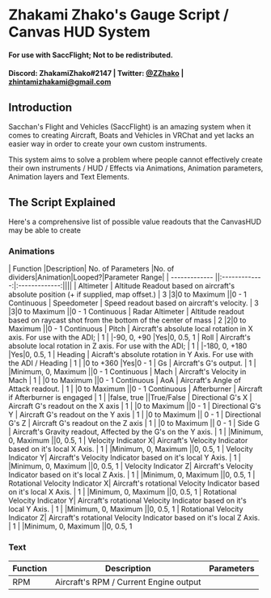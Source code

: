 # Zhakami Zhako's Gauge Script / Canvas HUD System
#### For use with SaccFlight; Not to be redistributed.
#### Discord: ZhakamiZhako#2147 | Twitter: [@ZZhako](https://twitter.com/ZZhako/) | zhintamizhakami@gmail.com


## Introduction

Sacchan's Flight and Vehicles (SaccFlight) is an amazing system when it comes to creating Aircraft, Boats and Vehicles in VRChat and yet lacks an easier way in order to create your own custom instruments.

This system aims to solve a problem where people cannot effectively create their own instruments / HUD / Effects via Animations, Animation parameters, Animation layers and Text Elements.


## The Script Explained

Here's a comprehensive list of possible value readouts that the CanvasHUD may be able to create

### Animations

| Function          |Description| No. of Parameters |No. of dividers|Animation|Looped?|Parameter Range|
| -------------     ||:-------------:|:-------------:||||
| Altimeter         | Altitude Readout based on aircraft's absolute position (+ if supplied, map offset.)   | 3 |3|0 to Maximum         ||0 - 1 Continuous
| Speedometer       | Speed readout based on aircraft's velocity.                                           | 3 |3|0 to Maximum         ||0 - 1 Continuous
| Radar Altimeter   | Altitude readout based on raycast shot from the bottom of the center of mass          | 2 |2|0 to Maximum         ||0 - 1 Continuous
| Pitch             | Aircraft's absolute local rotation in X axis. For use with the ADI;                   | 1 | |-90, 0, +90          |Yes|0, 0.5, 1
| Roll              | Aircraft's absolute local rotation in Z axis. For use with the ADI;                   | 1 | |-180, 0, +180        |Yes|0, 0.5, 1
| Heading           | Aicraft's absolute rotation in Y Axis. For use with the ADI / Heading                 | 1 | |0 to +360            |Yes|0 - 1
| Gs                | Aircraft's G's output.                                                                | 1 | |Minimum, 0, Maximum  ||0 - 1 Continuous
| Mach              | Aircraft's Velocity in Mach                                                           | 1 | |0 to Maximum         ||0 - 1 Continuous
| AoA               | Aircraft's Angle of Attack readout.                                                   | 1 | |0 to Maximum         ||0 - 1 Continuous
| Afterburner       | Aircraft if Afterburner is engaged                                                    | 1 | |false, true          ||True/False
| Directional G's X | Aircraft G's readout on the X axis                                                    | 1 | |0 to Maximum         ||0 - 1
| Directional G's Y | Aircraft G's readout on the Y axis                                                    | 1 | |0 to Maximum         || 0 - 1
| Directional G's Z | Aircraft G's readout on the Z axis                                                    | 1 | |0 to Maximum         || 0 - 1
| Side G            | Aircraft's Gravity readout, Affected by the G's on the Y axis.                        | 1 | |Minimum, 0, Maximum  ||0, 0.5, 1
| Velocity Indicator X| Aircraft's Velocity Indicator based on it's local X Axis.                           | 1 | |Minimum, 0, Maximum  ||0, 0.5, 1
| Velocity Indicator Y| Aircraft's Velocity Indicator based on it's local Y Axis.                           | 1 | |Minimum, 0, Maximum  ||0, 0.5, 1
| Velocity Indicator Z| Aircraft's Velocity Indicator based on it's local Z Axis.                           | 1 | |Minimum, 0, Maximum  ||0, 0.5, 1
| Rotational Velocity Indicator X| Aircraft's rotational Velocity Indicator based on it's local X Axis.                           | 1 | |Minimum, 0, Maximum  ||0, 0.5, 1
| Rotational Velocity Indicator Y| Aircraft's rotational Velocity Indicator based on it's local Y Axis.                           | 1 | |Minimum, 0, Maximum  ||0, 0.5, 1
| Rotational Velocity Indicator Z| Aircraft's rotational Velocity Indicator based on it's local Z Axis.                           | 1 | |Minimum, 0, Maximum  ||0, 0.5, 1





### Text

|Function|Description|Parameters|
|---|---|---|
|RPM|Aircraft's RPM / Current Engine output|
